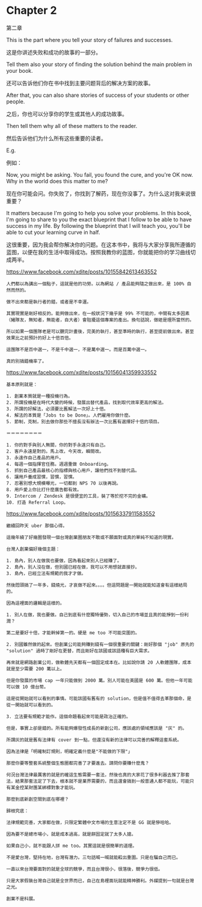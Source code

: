 # Chapter 2

第二章

This is the part where you tell your story of failures and successes.

这是你讲述失败和成功的故事的一部分。

Tell them also your story of finding the solution behind the main
problem in your book.

还可以告诉他们你在书中找到主要问题背后的解决方案的故事。

After that, you can also share stories of success of your students or
other people.

之后，你也可以分享你的学生或其他人的成功故事。

Then tell them why all of these matters to the reader.

然后告诉他们为什么所有这些重要的读者。

E.g.

例如：

Now, you might be asking. You fail, you found the cure, and you're OK
now. Why in the world does this matter to me?

现在你可能会问。你失败了，你找到了解药，现在你没事了。为什么这对我来说很重要？

It matters because I'm going to help you solve your problems. In this
book, I'm going to share to you the exact blueprint that I follow to be
able to have success in my life. By following the blueprint that I will
teach you, you'll be able to cut your learning curve in half.

这很重要，因为我会帮你解决你的问题。在这本书中，我将与大家分享我所遵循的蓝图，以便在我的生活中取得成功。按照我教你的蓝图，你就能把你的学习曲线切成两半。


https://www.facebook.com/xdite/posts/10155842613463552

```
人們都以為講出一個點子，這就是他的功勞。以為網站 / 產品能夠隨之做出來，是 100% 自然而然的。

做不出來都是執行者的錯，或者是不幸運。

其實現實是剛好相反的。能夠做出來，在一般狀況下幾乎是 99% 不可能的，中間有太多因素（豬隊友，無知者，無能者，自大者）會阻擾這個專案的產出。換句話說，做砸是理所當然的。

所以如果一個團隊老是可以聽完計畫後，完美的執行，甚至準時的執行，甚至提前做出來。甚至效果比之前預計的好上十倍百倍。

這團隊不是百中選一，不是千中選一，不是萬中選一。而是百萬中選一。

真的別搞錯機率了。
```

https://www.facebook.com/xdite/posts/10156041359933552

```
基本原則就是：

1. 創業本質就是一種投機行為。
2. 所謂投機是在時代大變的時候，發展出替代產品，找到取代效率更高的解法。
3. 所謂的好解法，必須要比舊解法一次好上十倍。
4. 解法的本質是「Jobs to be Done」。人們雇用你做什麼。
5. 節制，克制，別去做你那些不擅長沒有辦法一次比舊有選擇好十倍的項目。

＝＝＝＝＝＝＝＝

1. 你的對手與別人無關，你的對手永遠只有自己。
2. 客戶永遠是對的。馬上改，今天改，瞬間改。
3. 永遠作自己產品的用戶。
4. 每週一個指揮官任務。週週重做 Onboarding。
5. 抓到自己產品最核心的指標與核心用戶，讓他們找不到替代品。
6. 讓用戶養成習慣，習慣，習慣。
7. 忍著別想大規模曝光，一切都到 NPS 70 以後再說。
8. 用戶愛上你比打什麼廣告都有效。
9. Intercom / Zendesk 是很便宜的工具，裝了等於挖不完的金礦。
10. 打造 Referral Loop。
```

https://www.facebook.com/xdite/posts/10156337911583552

```
繼續回昨天 uber 那個心得。

這幾年繞了好幾圈發現一個台灣創業圈朋友不敢或不願面對或真的單純不知道的現實。

台灣人創業偏好幾個主題：

1. 島內，別人在做我也要做，因為看起來別人已經賺了。
2. 島內，別人沒在做，但別國已經在做，我可以不用想就直接抄。
3. 島內，已經立法有規範的我才才做。

然後悶頭搞了一年多，錢燒光，才哀做不起來。。。。但這問題是一開始就能知道會有這樣結局的。

因為這裡面的邏輯是這樣的。

1. 別人在做，我也要做。自己到底有什麼獨特優勢，切入自己的市場並且真的能掙到一份利潤？

第二是要好十倍，才能幹掉第一的。硬是 me too 不可能突圍的。

2. 別國雖然做的起來。但創業公司能夠賺到錢有一個很重要的關鍵：剛好那個 "job" 原先的 "solution" 過時了剛好在更替，而且剛好在該國或該語種有巨大需求。

再來就是網路創業公司，做軟體先天都有一個固定成本在。比如說你請 20 人軟體團隊，成本就是至少需要 200 萬以上。

但是你發展的市場 cap 一年只能做到 2000 萬。別人可能在美國是 600 萬。但他一年可能可以做 10 億台幣。

這是從開始就可以看到的事情。可能該國有舊有的 solution，但是值不值得去革那個命，是從一開始就可以看到的。

3. 立法要有規範才能作。這個命題看起來可能是政治正確的。

但是，事實上卻是錯的。所有能夠爆發性成長的新創公司，應該處的領域應該是 "灰" 的。

所謂灰的就是舊有法律有 cover 到一點，但還沒有新的法律可以完善的解釋這套系統。

因為法律是「明確制訂規則，明確定義什麼是"不能做的下限"」

那麼你要等整套系統整個生態圈都完善了才要進去。請問你要賺什麼鬼？

何況台灣法律最厲害的就是的確這生態需要一套法，然後也真的大家花了很多利器去推了那套法，結果那套法定了下去，根本就不是業界需要的，而且還會搞到一般普通人都不能玩，可能只有某金控某財團某綁標對象才能玩。

那麼到底新創空間到底在哪裡？

歸根究底：

法律規範完善，大家都在做，只限定繁體中文市場的生意注定不是 GG 就是慘哈哈。

因為要不是總市場小，就是成本過高，就是餅固定就了太多人搶。

如果自己小，就不能跟人拼 me too。其實這就是很簡單的道理。

不是愛台灣，堅持在地，台灣有潛力。三句話喊一喊就能殺出重圍。只是在騙自己而已。

一直以來台灣要面對的就是全球的競爭，而且台灣很小，很落後，競爭力很低。

只是大家假裝台灣自己就是全世界而已，自己在島裡面玩就能精神勝利。外媒提到一句就是台灣之光。

創業不是科展。
```
